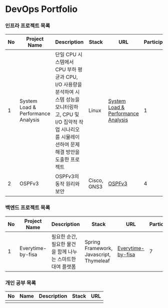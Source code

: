 # DevOps Portfolio 

### 인프라 프로젝트 목록
| No   | Project Name    | Description                          | Stack              | URL|Participants|
|------|-----------------|--------------------------------------|--------------------|----|------|
| 1    |System Load & Performance Analysis    | 단일 CPU 시스템에서 CPU 부하 평균과 CPU, I/O 사용량을 분석하여 시스템 성능을 모니터링하고, CPU 및 I/O 집약적 작업 시나리오를 시뮬레이션하여 문제 해결 방안을 도출한 프로젝트      | Linux  |[System Load & Performance Analysis](https://github.com/seungji2001/WooriFISA/blob/e39cbfc9400a62bc2bea8877fc5e278a4b9e465d/%EC%8B%9C%EC%8A%A4%ED%85%9C%20%EB%B6%80%ED%95%98%20%EB%B0%8F%20CPU%20%EC%83%81%ED%83%9C%20%EB%AA%A8%EB%8B%88%ED%84%B0%EB%A7%81.md) |1|
| 2 | OSPFv3 | OSPFv3의 동작 원리와 보안 | Cisco, GNS3 | [OSPFv3](https://www.canva.com/design/DAGQT7NObk8/aHSJaPEUMAkt-gZgbtsktQ/edit?utm_content=DAGQT7NObk8&utm_campaign=designshare&utm_medium=link2&utm_source=sharebutton)|4|
### 백엔드 프로젝트 목록
| No   | Project Name    | Description                          | Stack              | URL|Participants|
|------|-----------------|--------------------------------------|--------------------|----|------|
| 1    |Everytime-by-fisa    |  필요한 순간, 필요한 물건을 함께 나누는 스마트한 대여 플랫폼    | Spring Framework, Javascript, Thymeleaf  |[Everytime-by-fisa](https://github.com/seungji2001/Everytime-by-fisa) |7|

### 개인 공부 목록
| No   | Name    | Description                          | Stack              | URL|
|------|-----------------|--------------------------------------|--------------------|---|
|     |    |     |   |
